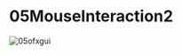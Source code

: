 # 05MouseInteraction2

![05ofxgui](https://user-images.githubusercontent.com/26996041/30899942-0b85d88a-a39d-11e7-9ae8-bc17a5a822b4.gif)



